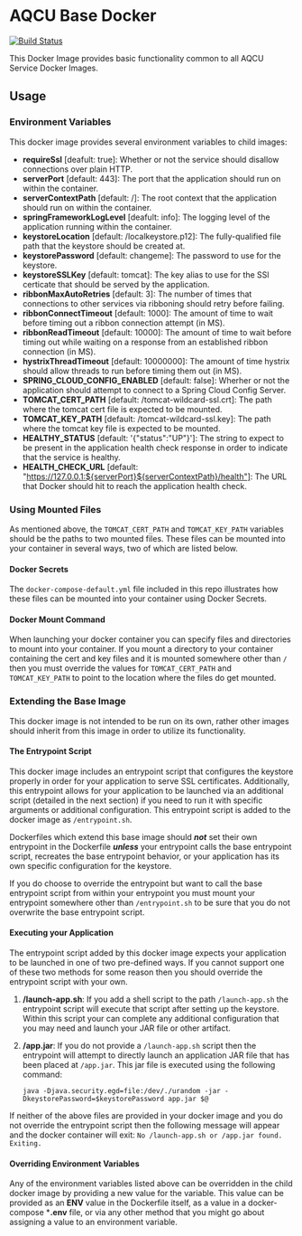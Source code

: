 # AQCU Base Docker

[![Build Status](https://travis-ci.org/USGS-CIDA/docker-aqcu-base.svg?branch=master)](https://travis-ci.org/USGS-CIDA/docker-aqcu-base)

This Docker Image provides basic functionality common to all AQCU Service Docker Images.

## Usage
### Environment Variables
This docker image provides several environment variables to child images:
 - **requireSsl** [deafult: true]: Whether or not the service should disallow connections over plain HTTP.
 - **serverPort** [default: 443]: The port that the application should run on within the container.
 - **serverContextPath** [default: /]: The root context that the application should run on within the container.
 - **springFrameworkLogLevel** [deafult: info]: The logging level of the application running within the container.
 - **keystoreLocation** [default: /localkeystore.p12]: The fully-qualified file path that the keystore should be created at.
 - **keystorePassword** [default: changeme]: The password to use for the keystore.
 - **keystoreSSLKey** [default: tomcat]: The key alias to use for the SSl certicate that should be served by the application.
 - **ribbonMaxAutoRetries** [default: 3]: The number of times that connections to other services via ribboning should retry before failing.
 - **ribbonConnectTimeout** [default: 1000]: The amount of time to wait before timing out a ribbon connection attempt (in MS).
 - **ribbonReadTimeout** [default: 10000]: The amount of time to wait before timing out while waiting on a response from an established ribbon connection (in MS).
 - **hystrixThreadTimeout** [default: 10000000]: The amount of time hystrix should allow threads to run before timing them out (in MS).
 - **SPRING_CLOUD_CONFIG_ENABLED** [default: false]: Wherher or not the application should attempt to connect to a Spring Cloud Config Server.
 - **TOMCAT_CERT_PATH** [default: /tomcat-wildcard-ssl.crt]: The path where the tomcat cert file is expected to be mounted.
 - **TOMCAT_KEY_PATH** [default: /tomcat-wildcard-ssl.key]: The path where the tomcat key file is expected to be mounted.
 - **HEALTHY_STATUS** [default: '{"status":"UP"}']: The string to expect to be present in the application health check response in order to indicate that the service is healthy.
 - **HEALTH_CHECK_URL** [default: "https://127.0.0.1:${serverPort}${serverContextPath}/health"]: The URL that Docker should hit to reach the application health check.

### Using Mounted Files
As mentioned above, the `TOMCAT_CERT_PATH` and `TOMCAT_KEY_PATH` variables should be the paths to two mounted files. These files can be mounted into your container in several ways, two of which are listed below.

#### Docker Secrets
The `docker-compose-default.yml` file included in this repo illustrates how these files can be mounted into your container using Docker Secrets.

#### Docker Mount Command
When launching your docker container you can specify files and directories to mount into your container. If you mount a directory to your container containing the cert and key files and it is mounted somewhere other than `/` then you must override the values for `TOMCAT_CERT_PATH` and `TOMCAT_KEY_PATH` to point to the location where the files do get mounted.

### Extending the Base Image
This docker image is not intended to be run on its own, rather other images should inherit from this image in order to utilize its functionality. 

#### The Entrypoint Script
This docker image includes an entrypoint script that configures the keystore properly in order for your application to serve SSL certificates. Additionally, this entrypoint allows for your application to be launched via an additional script (detailed in the next section) if you need to run it with specific arguments or additional configuration. This entrypoint script is added to the docker image as `/entrypoint.sh`. 

Dockerfiles which extend this base image should _**not**_ set their own entrypoint in the Dockerfile _**unless**_ your entrypoint calls the base entrypoint script, recreates the base entrypoint behavior, or your application has its own specific configuration for the keystore. 

If you do choose to override the entrypoint but want to call the base entrypoint script from within your entrypoint you must mount your entrypoint somewhere other than `/entrypoint.sh` to be sure that you do not overwrite the base entrypoint script.

#### Executing your Application
The entrypoint script added by this docker image expects your application to be launched in one of two pre-defined ways. If you cannot support one of these two methods for some reason then you should override the entrypoint script with your own.

1. **/launch-app.sh**: If you add a shell script to the path `/launch-app.sh` the entrypoint script will execute that script after setting up the keystore. Within this script your can complete any additional configuration that you may need and launch your JAR file or other artifact.

2. **/app.jar**: If you do not provide a `/launch-app.sh` script then the entrypoint will attempt to directly launch an application JAR file that has been placed at `/app.jar`. This jar file is executed using the following command: 
    ```
    java -Djava.security.egd=file:/dev/./urandom -jar -DkeystorePassword=$keystorePassword app.jar $@
    ```

If neither of the above files are provided in your docker image and you do not override the entrypoint script then the following message will appear and the docker container will exit: `No /launch-app.sh or /app.jar found. Exiting.`


#### Overriding Environment Variables
Any of the environment variables listed above can be overridden in the child docker image by providing a new value for the variable. This value can be provided as an **ENV** value in the Dockerfile itself, as a value in a docker-compose ***.env** file, or via any other method that you might go about assigning a value to an environment variable.
